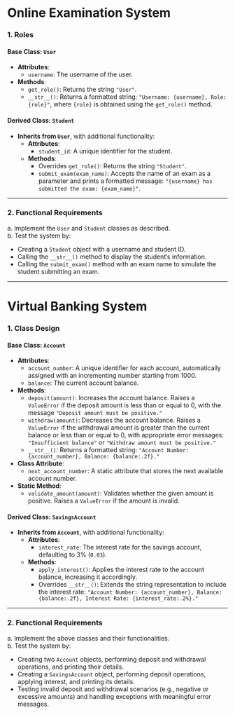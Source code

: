 # Online Examination System

### 1. Roles

#### Base Class: `User`
- **Attributes**:
  - `username`: The username of the user.
- **Methods**:
  - `get_role()`: Returns the string `"User"`.
  - `__str__()`: Returns a formatted string: `"Username: {username}, Role: {role}"`, where `{role}` is obtained using the `get_role()` method.

#### Derived Class: `Student`
- **Inherits from `User`**, with additional functionality:
  - **Attributes**:
    - `student_id`: A unique identifier for the student.
  - **Methods**:
    - Overrides `get_role()`: Returns the string `"Student"`.
    - `submit_exam(exam_name)`: Accepts the name of an exam as a parameter and prints a formatted message: `"{username} has submitted the exam: {exam_name}"`.

---

### 2. Functional Requirements
a. Implement the `User` and `Student` classes as described.  
b. Test the system by:
   - Creating a `Student` object with a username and student ID.
   - Calling the `__str__()` method to display the student’s information.
   - Calling the `submit_exam()` method with an exam name to simulate the student submitting an exam.

---

# Virtual Banking System

### 1. Class Design

#### Base Class: `Account`
- **Attributes**:
  - `account_number`: A unique identifier for each account, automatically assigned with an incrementing number starting from 1000.
  - `balance`: The current account balance.
- **Methods**:
  - `deposit(amount)`: Increases the account balance. Raises a `ValueError` if the deposit amount is less than or equal to 0, with the message `"Deposit amount must be positive."`
  - `withdraw(amount)`: Decreases the account balance. Raises a `ValueError` if the withdrawal amount is greater than the current balance or less than or equal to 0, with appropriate error messages: `"Insufficient balance"` or `"Withdraw amount must be positive."`
  - `__str__()`: Returns a formatted string: `"Account Number: {account_number}, Balance: {balance:.2f}."`
- **Class Attribute**:
  - `next_account_number`: A static attribute that stores the next available account number.
- **Static Method**:
  - `validate_amount(amount)`: Validates whether the given amount is positive. Raises a `ValueError` if the amount is invalid.

#### Derived Class: `SavingsAccount`
- **Inherits from `Account`**, with additional functionality:
  - **Attributes**:
    - `interest_rate`: The interest rate for the savings account, defaulting to 3% (`0.03`).
  - **Methods**:
    - `apply_interest()`: Applies the interest rate to the account balance, increasing it accordingly.
    - Overrides `__str__()`: Extends the string representation to include the interest rate: `"Account Number: {account_number}, Balance: {balance:.2f}, Interest Rate: {interest_rate:.2%}."`

---

### 2. Functional Requirements
a. Implement the above classes and their functionalities.  
b. Test the system by:
   - Creating two `Account` objects, performing deposit and withdrawal operations, and printing their details.
   - Creating a `SavingsAccount` object, performing deposit operations, applying interest, and printing its details.
   - Testing invalid deposit and withdrawal scenarios (e.g., negative or excessive amounts) and handling exceptions with meaningful error messages.
